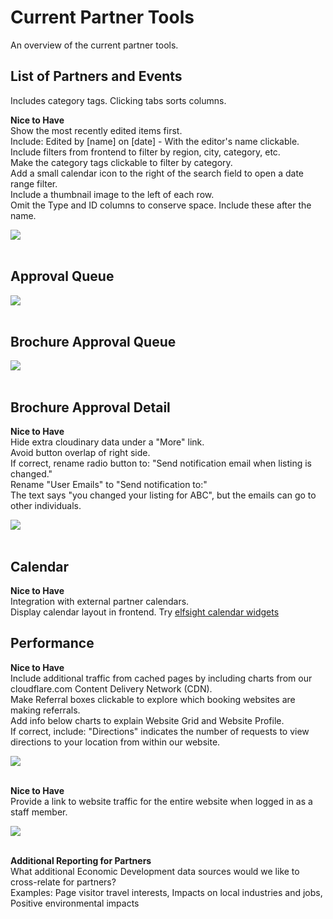 
# Current Partner Tools

An overview of the current partner tools.  

## List of Partners and Events

Includes category tags. Clicking tabs sorts columns.

**Nice to Have**  
Show the most recently edited items first.  
Include: Edited by [name] on [date] - With the editor's name clickable.  
Include filters from frontend to filter by region, city, category, etc.  
Make the category tags clickable to filter by category.  
Add a small calendar icon to the right of the search field to open a date range filter.  
Include a thumbnail image to the left of each row.  
Omit the Type and ID columns to conserve space. Include these after the name.  

<img src="img/miles/list.png" style="max-width:822px"><br><br>


## Approval Queue

<img src="img/miles/approval-queue.png" style="max-width:1477px"><br><br>

## Brochure Approval Queue

<img src="img/miles/brochure-approval-queue.png" style="max-width:1070px"><br><br>

## Brochure Approval Detail

**Nice to Have**  
Hide extra cloudinary data under a "More" link.  
Avoid button overlap of right side.  
If correct, rename radio button to: "Send notification email when listing is changed."  
Rename "User Emails" to "Send notification to:"  
The text says "you changed your listing for ABC", but the emails can go to other individuals.  

<img src="img/miles/brochure-approval-detail.png" style="max-width:876px"><br><br>

## Calendar


**Nice to Have**  
Integration with external partner calendars.  
Display calendar layout in frontend. Try [elfsight calendar widgets](https://elfsight.com/event-calendar-widget/)  


## Performance

**Nice to Have**  
Include additional traffic from cached pages by including charts from our cloudflare.com Content Delivery Network (CDN).  
Make Referral boxes clickable to explore which booking websites are making referrals.  
Add info below charts to explain Website Grid and Website Profile.  
If correct, include: "Directions" indicates the number of requests to view directions to your location from within our website.  

<img src="img/miles/performance-partner-referrals.png" style="max-width:876px"><br><br>

**Nice to Have**  
Provide a link to website traffic for the entire website when logged in as a staff member.  

<img src="img/miles/performance-web-traffic.png" style="max-width:876px"><br><br>

**Additional Reporting for Partners**  
What additional Economic Development data sources would we like to cross-relate for partners?  
Examples: Page visitor travel interests, Impacts on local industries and jobs, Positive environmental impacts  


<!--
List of partner locations shows pending changes for admin approval 

Events near partner locations 

Deals for and near partner locations 

Photos for partner locations. Galleries for communities. 

Brochures and documents for partner locations 

Frontend maps for partner locations 

Partner calendar and event detail page 

Places to stay by type, region, city, category 
-->

